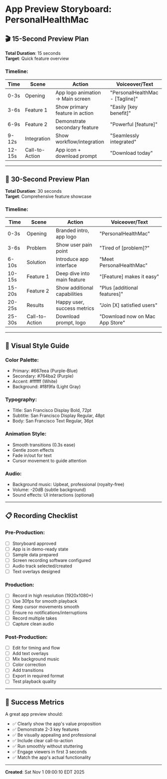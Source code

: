 # App Preview Storyboard: PersonalHealthMac

## 🎬 15-Second Preview Plan

**Total Duration**: 15 seconds  
**Target**: Quick feature overview

### Timeline:

| Time | Scene | Action | Voiceover/Text |
|------|-------|--------|----------------|
| 0-3s | Opening | App logo animation → Main screen | "PersonalHealthMac - [Tagline]" |
| 3-6s | Feature 1 | Show primary feature in action | "Easily [key benefit]" |
| 6-9s | Feature 2 | Demonstrate secondary feature | "Powerful [feature]" |
| 9-12s | Integration | Show workflow/integration | "Seamlessly integrated" |
| 12-15s | Call-to-Action | App icon + download prompt | "Download today" |

---

## 🎥 30-Second Preview Plan

**Total Duration**: 30 seconds  
**Target**: Comprehensive feature showcase

### Timeline:

| Time | Scene | Action | Voiceover/Text |
|------|-------|--------|----------------|
| 0-3s | Opening | Branded intro, app logo | "PersonalHealthMac" |
| 3-6s | Problem | Show user pain point | "Tired of [problem]?" |
| 6-10s | Solution | Introduce app interface | "Meet PersonalHealthMac" |
| 10-15s | Feature 1 | Deep dive into main feature | "[Feature] makes it easy" |
| 15-20s | Feature 2 | Show additional capabilities | "Plus [additional features]" |
| 20-25s | Results | Happy user, success metrics | "Join [X] satisfied users" |
| 25-30s | Call-to-Action | Download prompt, logo | "Download now on Mac App Store" |

---

## 🎨 Visual Style Guide

### Color Palette:
- Primary: #667eea (Purple-Blue)
- Secondary: #764ba2 (Purple)
- Accent: #ffffff (White)
- Background: #f8f9fa (Light Gray)

### Typography:
- Title: San Francisco Display Bold, 72pt
- Subtitle: San Francisco Display Regular, 48pt
- Body: San Francisco Text Regular, 36pt

### Animation Style:
- Smooth transitions (0.3s ease)
- Gentle zoom effects
- Fade in/out for text
- Cursor movement to guide attention

### Audio:
- Background music: Upbeat, professional (royalty-free)
- Volume: -20dB (subtle background)
- Sound effects: UI interactions (optional)

---

## 📋 Recording Checklist

### Pre-Production:
- [ ] Storyboard approved
- [ ] App is in demo-ready state
- [ ] Sample data prepared
- [ ] Screen recording software configured
- [ ] Audio track selected/created
- [ ] Text overlays designed

### Production:
- [ ] Record in high resolution (1920x1080+)
- [ ] Use 30fps for smooth playback
- [ ] Keep cursor movements smooth
- [ ] Ensure no notifications/interruptions
- [ ] Record multiple takes
- [ ] Capture clean audio

### Post-Production:
- [ ] Edit for timing and flow
- [ ] Add text overlays
- [ ] Mix background music
- [ ] Color correction
- [ ] Add transitions
- [ ] Export in required format
- [ ] Test playback quality

---

## 🎯 Success Metrics

A great app preview should:
- ✅ Clearly show the app's value proposition
- ✅ Demonstrate 2-3 key features
- ✅ Be visually appealing and professional
- ✅ Include clear call-to-action
- ✅ Run smoothly without stuttering
- ✅ Engage viewers in first 3 seconds
- ✅ Match the app's actual functionality

---

**Created**: Sat Nov  1 09:00:10 EDT 2025

